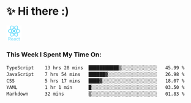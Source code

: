 <h1 align="left">✨ Hi there :)</h1>

  <a href="https://reactjs.org/" target="_blank" rel="noreferrer">   
    <img src="https://raw.githubusercontent.com/devicons/devicon/master/icons/react/react-original-wordmark.svg" alt="react" width="40"     
    height="40"/></a>
 
<h3 align="left">This Week I Spent My Time On:</h3>
<!--START_SECTION:waka-->

```txt
TypeScript    13 hrs 28 mins  ███████████▒░░░░░░░░░░░░░   45.99 %
JavaScript    7 hrs 54 mins   ██████▓░░░░░░░░░░░░░░░░░░   26.98 %
CSS           5 hrs 17 mins   ████▓░░░░░░░░░░░░░░░░░░░░   18.07 %
YAML          1 hr 1 min      █░░░░░░░░░░░░░░░░░░░░░░░░   03.50 %
Markdown      32 mins         ▒░░░░░░░░░░░░░░░░░░░░░░░░   01.83 %
```

<!--END_SECTION:waka-->

